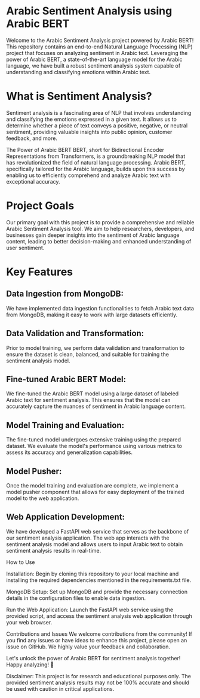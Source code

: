 # Arabic Sentiment Analysis using Arabic BERT


Welcome to the Arabic Sentiment Analysis project powered by Arabic BERT! This repository contains an end-to-end Natural Language Processing (NLP) project that focuses on analyzing sentiment in Arabic text. Leveraging the power of Arabic BERT, a state-of-the-art language model for the Arabic language, we have built a robust sentiment analysis system capable of understanding and classifying emotions within Arabic text.

# What is Sentiment Analysis?
Sentiment analysis is a fascinating area of NLP that involves understanding and classifying the emotions expressed in a given text. It allows us to determine whether a piece of text conveys a positive, negative, or neutral sentiment, providing valuable insights into public opinion, customer feedback, and more.

The Power of Arabic BERT
BERT, short for Bidirectional Encoder Representations from Transformers, is a groundbreaking NLP model that has revolutionized the field of natural language processing. Arabic BERT, specifically tailored for the Arabic language, builds upon this success by enabling us to efficiently comprehend and analyze Arabic text with exceptional accuracy.

# Project Goals
Our primary goal with this project is to provide a comprehensive and reliable Arabic Sentiment Analysis tool. We aim to help researchers, developers, and businesses gain deeper insights into the sentiment of Arabic language content, leading to better decision-making and enhanced understanding of user sentiment.

# Key Features
## Data Ingestion from MongoDB:
We have implemented data ingestion functionalities to fetch Arabic text data from MongoDB, making it easy to work with large datasets efficiently.

## Data Validation and Transformation: 
Prior to model training, we perform data validation and transformation to ensure the dataset is clean, balanced, and suitable for training the sentiment analysis model.

## Fine-tuned Arabic BERT Model: 
We fine-tuned the Arabic BERT model using a large dataset of labeled Arabic text for sentiment analysis. This ensures that the model can accurately capture the nuances of sentiment in Arabic language content.

## Model Training and Evaluation:
The fine-tuned model undergoes extensive training using the prepared dataset. We evaluate the model's performance using various metrics to assess its accuracy and generalization capabilities.

## Model Pusher:
Once the model training and evaluation are complete, we implement a model pusher component that allows for easy deployment of the trained model to the web application.

## Web Application Development:
We have developed a FastAPI web service that serves as the backbone of our sentiment analysis application. The web app interacts with the sentiment analysis model and allows users to input Arabic text to obtain sentiment analysis results in real-time.

How to Use

Installation: Begin by cloning this repository to your local machine and installing the required dependencies mentioned in the requirements.txt file.

MongoDB Setup: Set up MongoDB and provide the necessary connection details in the configuration files to enable data ingestion.

Run the Web Application: Launch the FastAPI web service using the provided script, and access the sentiment analysis web application through your web browser.

Contributions and Issues
We welcome contributions from the community! If you find any issues or have ideas to enhance this project, please open an issue on GitHub. We highly value your feedback and collaboration.

Let's unlock the power of Arabic BERT for sentiment analysis together! Happy analyzing! :rocket:

Disclaimer: This project is for research and educational purposes only. The provided sentiment analysis results may not be 100% accurate and should be used with caution in critical applications.
